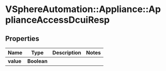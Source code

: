 # VSphereAutomation::Appliance::ApplianceAccessDcuiResp

## Properties
Name | Type | Description | Notes
------------ | ------------- | ------------- | -------------
**value** | **Boolean** |  | 



